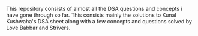 This repository consists of almost all the DSA questions and concepts i have gone through so far. This consists mainly the solutions to Kunal Kushwaha's DSA sheet along with a few concepts and questions solved by Love Babbar and Strivers.
